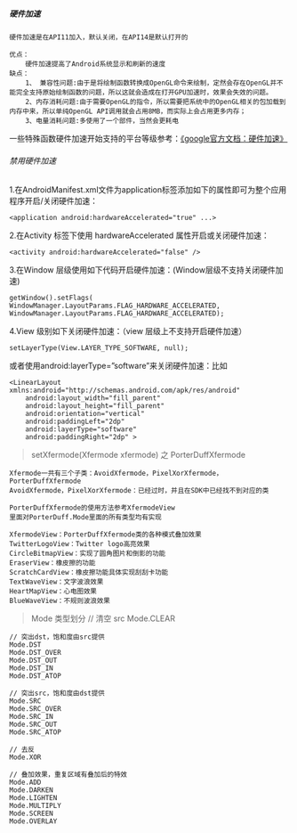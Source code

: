 ##### 硬件加速

    硬件加速是在API11加入，默认关闭，在API14是默认打开的

    优点：
        硬件加速提高了Android系统显示和刷新的速度
    缺点：
        1、 兼容性问题:由于是将绘制函数转换成OpenGL命令来绘制，定然会存在OpenGL并不能完全支持原始绘制函数的问题，所以这就会造成在打开GPU加速时，效果会失效的问题。
        2、内存消耗问题:由于需要OpenGL的指令，所以需要把系统中的OpenGL相关的包加载到内存中来，所以单纯OpenGL API调用就会占用8MB，而实际上会占用更多内存；
        3、电量消耗问题:多使用了一个部件，当然会更耗电


一些特殊函数硬件加速开始支持的平台等级参考：[《google官方文档：硬件加速》](https://developer.android.com/guide/topics/graphics/hardware-accel.html)

###### 禁用硬件加速

1.在AndroidManifest.xml文件为application标签添加如下的属性即可为整个应用程序开启/关闭硬件加速：

    <application android:hardwareAccelerated="true" ...>


2.在Activity 标签下使用 hardwareAccelerated 属性开启或关闭硬件加速：

    <activity android:hardwareAccelerated="false" />

3.在Window 层级使用如下代码开启硬件加速：(Window层级不支持关闭硬件加速)

    getWindow().setFlags(
    WindowManager.LayoutParams.FLAG_HARDWARE_ACCELERATED,
    WindowManager.LayoutParams.FLAG_HARDWARE_ACCELERATED);

4.View 级别如下关闭硬件加速：（view 层级上不支持开启硬件加速）

    setLayerType(View.LAYER_TYPE_SOFTWARE, null);

或者使用android:layerType=”software”来关闭硬件加速：比如

    <LinearLayout xmlns:android="http://schemas.android.com/apk/res/android"
        android:layout_width="fill_parent"
        android:layout_height="fill_parent"
        android:orientation="vertical"
        android:paddingLeft="2dp"
        android:layerType="software"
        android:paddingRight="2dp" >

> setXfermode(Xfermode xfermode) 之 PorterDuffXfermode

    Xfermode一共有三个子类：AvoidXfermode，PixelXorXfermode，PorterDuffXfermode
    AvoidXfermode，PixelXorXfermode：已经过时，并且在SDK中已经找不到对应的类

    PorterDuffXfermode的使用方法参考XfermodeView
    里面对PorterDuff.Mode里面的所有类型均有实现

    XfermodeView：PorterDuffXfermode类的各种模式叠加效果
    TwitterLogoView：Twitter logo高亮效果
    CircleBitmapView：实现了圆角图片和倒影的功能
    EraserView：橡皮擦的功能
    ScratchCardView：橡皮擦功能具体实现刮刮卡功能
    TextWaveView：文字波浪效果
    HeartMapView：心电图效果
    BlueWaveView：不规则波浪效果

> Mode 类型划分
    // 清空 src
    Mode.CLEAR

    // 突出dst，饱和度由src提供
    Mode.DST
    Mode.DST_OVER
    Mode.DST_OUT
    Mode.DST_IN
    Mode.DST_ATOP

    // 突出src，饱和度由dst提供
    Mode.SRC
    Mode.SRC_OVER
    Mode.SRC_IN
    Mode.SRC_OUT
    Mode.SRC_ATOP

    // 去反
    Mode.XOR

    // 叠加效果，重复区域有叠加后的特效
    Mode.ADD
    Mode.DARKEN
    Mode.LIGHTEN
    Mode.MULTIPLY
    Mode.SCREEN
    Mode.OVERLAY



